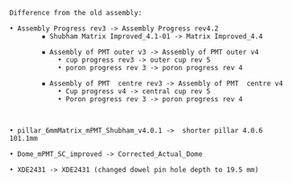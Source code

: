 	Difference from the old assembly: 
	
	• Assembly Progress rev3 -> Assembly Progress rev4.2
			▪ Shubham Matrix Improved_4.1-01 -> Matrix Improved_4.4
			
			▪ Assembly of PMT outer v3 -> Assembly of PMT outer v4
				• cup progress rev3 -> outer cup rev 5
				• poron progress rev 3 -> poron progress rev 4
				
			▪ Assembly of PMT  centre rev3 -> Assembly of PMT  centre v4 
				• Cup progress v4 -> central cup rev 5
				• Poron progress rev 3 -> poron progress rev 4
			
		
	
	• pillar_6mmMatrix_mPMT_Shubham_v4.0.1 ->  shorter pillar 4.0.6 101.1mm
	
	• Dome_mPMT_SC_improved -> Corrected_Actual_Dome
	
	• XDE2431 -> XDE2431 (changed dowel pin hole depth to 19.5 mm) 
